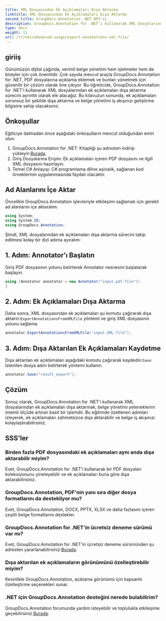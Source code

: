 ```yaml
---
title: XML Dosyasından Ek Açıklamaları Dışa Aktarma
linktitle: XML Dosyasından Ek Açıklamaları Dışa Aktarma
second_title: GroupDocs.Annotation .NET API'si
description: GroupDocs.Annotation for .NET'i kullanarak XML dosyalarından ek açıklamaları nasıl dışa aktaracağınızı öğrenin ve belge yönetimi iş akışınızı verimli bir şekilde basitleştirin.
type: docs
weight: 11
url: /tr/net/advanced-usage/export-annotations-xml-file/
---
```

## giriiş
Günümüzün dijital çağında, verimli belge yönetimi hem işletmeler hem de bireyler için çok önemlidir. Çok sayıda mevcut araçla GroupDocs.Annotation for .NET, PDF dosyalarına açıklama eklemek ve bunları yönetmek için güvenilir bir çözüm olarak öne çıkıyor. Bu öğreticide, GroupDocs.Annotation for .NET'i kullanarak XML dosyalarından ek açıklamaları dışa aktarma sürecini ayrıntılı olarak ele alacağız. Bu kılavuzun sonunda, ek açıklamaları sorunsuz bir şekilde dışa aktarma ve belge yönetimi iş akışınızı geliştirme bilgisine sahip olacaksınız.
## Önkoşullar
Eğiticiye dalmadan önce aşağıdaki önkoşulların mevcut olduğundan emin olun:
1.  GroupDocs.Annotation for .NET: Kitaplığı şu adresten indirip yükleyin:[Burada](https://releases.groupdocs.com/annotation/net/).
2. Giriş Dosyalarına Erişim: Ek açıklamaları içeren PDF dosyasını ve ilgili XML dosyasını hazırlayın.
3. Temel C# Anlayışı: C# programlama diline aşinalık, sağlanan kod örneklerinin uygulanmasında faydalı olacaktır.

## Ad Alanlarını İçe Aktar
Öncelikle GroupDocs.Annotation işlevleriyle etkileşimi sağlamak için gerekli ad alanlarını içe aktaralım.
```csharp
using System;
using System.IO;
using GroupDocs.Annotation;
```

Şimdi, XML dosyalarından ek açıklamaları dışa aktarma sürecini takip edilmesi kolay bir dizi adıma ayıralım:
## 1. Adım: Annotator'ı Başlatın
Giriş PDF dosyasının yolunu belirterek Annotator nesnesini başlatarak başlayın.
```csharp
using (Annotator annotator = new Annotator("input.pdf-file"))
{
```
## 2. Adım: Ek Açıklamaları Dışa Aktarma
 Daha sonra, XML dosyasından ek açıklamaları şu komutu çağırarak dışa aktarın:`ExportAnnotationsFromXMLFile` yöntemi ve giriş XML dosyasının yolunu sağlama.
```csharp
annotator.ExportAnnotationsFromXMLFile("input.XML-file");
```
## 3. Adım: Dışa Aktarılan Ek Açıklamaları Kaydetme
 Dışa aktarılan ek açıklamaları aşağıdaki komutu çağırarak kaydedin:`Save` İstenilen dosya adını belirterek yöntemi kullanın.
```csharp
annotator.Save("result_export");
```

## Çözüm
Sonuç olarak, GroupDocs.Annotation for .NET'i kullanarak XML dosyalarından ek açıklamaları dışa aktarmak, belge yönetimi yeteneklerini önemli ölçüde artıran basit bir işlemdir. Bu eğitimde özetlenen adımları izleyerek, ek açıklamaları zahmetsizce dışa aktarabilir ve belge iş akışınızı kolaylaştırabilirsiniz.
## SSS'ler
### Birden fazla PDF dosyasındaki ek açıklamaları aynı anda dışa aktarabilir miyim?
Evet, GroupDocs.Annotation for .NET'i kullanarak bir PDF dosyaları koleksiyonunu yineleyebilir ve ek açıklamaları buna göre dışa aktarabilirsiniz.
### GroupDocs.Annotation, PDF'nin yanı sıra diğer dosya formatlarını da destekliyor mu?
Evet, GroupDocs.Annotation, DOCX, PPTX, XLSX ve daha fazlasını içeren çeşitli belge formatlarını destekler.
### GroupDocs.Annotation for .NET'in ücretsiz deneme sürümü var mı?
 Evet, GroupDocs.Annotation for .NET'in ücretsiz deneme sürümünden şu adresten yararlanabilirsiniz:[Burada](https://releases.groupdocs.com/).
### Dışa aktarılan ek açıklamaların görünümünü özelleştirebilir miyim?
Kesinlikle GroupDocs.Annotation, açıklama görünümü için kapsamlı özelleştirme seçenekleri sunar.
### .NET için GroupDocs.Annotation desteğini nerede bulabilirim?
 GroupDocs.Annotation forumunda yardım isteyebilir ve toplulukla etkileşime geçebilirsiniz.[Burada](https://forum.groupdocs.com/c/annotation/10).